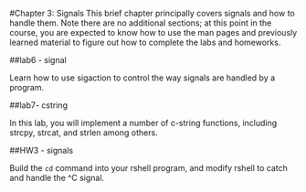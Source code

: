 #Chapter 3: Signals
This brief chapter principally covers signals and how to handle them. Note there are no additional sections;
at this point in the course, you are expected to know how to use the man pages and previously learned material to figure out how to complete the labs and homeworks.

##lab6 - signal

 Learn how to use sigaction to control the way signals are handled by a program.

##lab7- cstring

In this lab, you will implement a number of c-string functions, including strcpy, strcat, and strlen among others.

##HW3 - signals

Build the `cd` command into your rshell program, and modify rshell to catch and handle the ^C signal.

